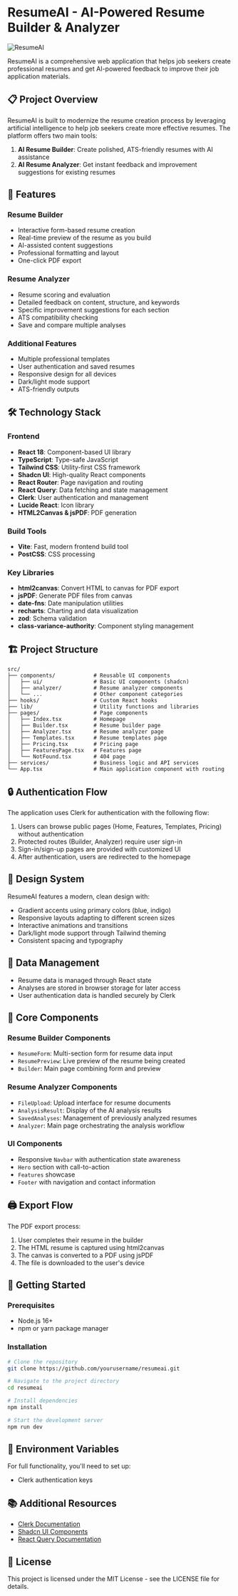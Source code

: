 
# ResumeAI - AI-Powered Resume Builder & Analyzer

![ResumeAI](public/og-image.png)

ResumeAI is a comprehensive web application that helps job seekers create professional resumes and get AI-powered feedback to improve their job application materials.

## 📋 Project Overview

ResumeAI is built to modernize the resume creation process by leveraging artificial intelligence to help job seekers create more effective resumes. The platform offers two main tools:

1. **AI Resume Builder**: Create polished, ATS-friendly resumes with AI assistance
2. **AI Resume Analyzer**: Get instant feedback and improvement suggestions for existing resumes

## 🚀 Features

### Resume Builder
- Interactive form-based resume creation
- Real-time preview of the resume as you build
- AI-assisted content suggestions
- Professional formatting and layout
- One-click PDF export

### Resume Analyzer
- Resume scoring and evaluation
- Detailed feedback on content, structure, and keywords
- Specific improvement suggestions for each section
- ATS compatibility checking
- Save and compare multiple analyses

### Additional Features
- Multiple professional templates
- User authentication and saved resumes
- Responsive design for all devices
- Dark/light mode support
- ATS-friendly outputs

## 🛠️ Technology Stack

### Frontend
- **React 18**: Component-based UI library
- **TypeScript**: Type-safe JavaScript
- **Tailwind CSS**: Utility-first CSS framework
- **Shadcn UI**: High-quality React components
- **React Router**: Page navigation and routing
- **React Query**: Data fetching and state management
- **Clerk**: User authentication and management
- **Lucide React**: Icon library
- **HTML2Canvas & jsPDF**: PDF generation

### Build Tools
- **Vite**: Fast, modern frontend build tool
- **PostCSS**: CSS processing

### Key Libraries
- **html2canvas**: Convert HTML to canvas for PDF export
- **jsPDF**: Generate PDF files from canvas
- **date-fns**: Date manipulation utilities
- **recharts**: Charting and data visualization
- **zod**: Schema validation
- **class-variance-authority**: Component styling management

## 🏗️ Project Structure

```
src/
├── components/            # Reusable UI components
│   ├── ui/                # Basic UI components (shadcn)
│   ├── analyzer/          # Resume analyzer components
│   └── ...                # Other component categories
├── hooks/                 # Custom React hooks
├── lib/                   # Utility functions and libraries
├── pages/                 # Page components
│   ├── Index.tsx          # Homepage
│   ├── Builder.tsx        # Resume builder page
│   ├── Analyzer.tsx       # Resume analyzer page
│   ├── Templates.tsx      # Resume templates page
│   ├── Pricing.tsx        # Pricing page
│   ├── FeaturesPage.tsx   # Features page
│   └── NotFound.tsx       # 404 page
├── services/              # Business logic and API services
└── App.tsx                # Main application component with routing
```

## 🔒 Authentication Flow

The application uses Clerk for authentication with the following flow:

1. Users can browse public pages (Home, Features, Templates, Pricing) without authentication
2. Protected routes (Builder, Analyzer) require user sign-in
3. Sign-in/sign-up pages are provided with customized UI
4. After authentication, users are redirected to the homepage

## 🎨 Design System

ResumeAI features a modern, clean design with:

- Gradient accents using primary colors (blue, indigo)
- Responsive layouts adapting to different screen sizes
- Interactive animations and transitions
- Dark/light mode support through Tailwind theming
- Consistent spacing and typography

## 💾 Data Management

- Resume data is managed through React state
- Analyses are stored in browser storage for later access
- User authentication data is handled securely by Clerk

## 🧩 Core Components

### Resume Builder Components
- `ResumeForm`: Multi-section form for resume data input
- `ResumePreview`: Live preview of the resume being created
- `Builder`: Main page combining form and preview

### Resume Analyzer Components
- `FileUpload`: Upload interface for resume documents
- `AnalysisResult`: Display of the AI analysis results
- `SavedAnalyses`: Management of previously analyzed resumes
- `Analyzer`: Main page orchestrating the analysis workflow

### UI Components
- Responsive `Navbar` with authentication state awareness
- `Hero` section with call-to-action
- `Features` showcase
- `Footer` with navigation and contact information

## 🖨️ Export Flow

The PDF export process:
1. User completes their resume in the builder
2. The HTML resume is captured using html2canvas
3. The canvas is converted to a PDF using jsPDF
4. The file is downloaded to the user's device

## 🚀 Getting Started

### Prerequisites
- Node.js 16+
- npm or yarn package manager

### Installation

```bash
# Clone the repository
git clone https://github.com/yourusername/resumeai.git

# Navigate to the project directory
cd resumeai

# Install dependencies
npm install

# Start the development server
npm run dev
```

## 🔧 Environment Variables

For full functionality, you'll need to set up:

- Clerk authentication keys

## 📚 Additional Resources

- [Clerk Documentation](https://clerk.dev/docs)
- [Shadcn UI Components](https://ui.shadcn.com)
- [React Query Documentation](https://tanstack.com/query/latest)

## 📝 License

This project is licensed under the MIT License - see the LICENSE file for details.
